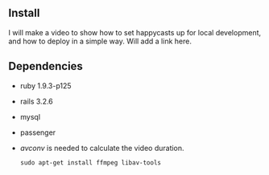 ## Install

I will make a video to show how to set happycasts up for local development,
and how to deploy in a simple way. Will add a link here.



## Dependencies

* ruby 1.9.3-p125
* rails 3.2.6
* mysql
* passenger
* _avconv_ is needed to calculate the video duration.

  ```
  sudo apt-get install ffmpeg libav-tools
  ```
